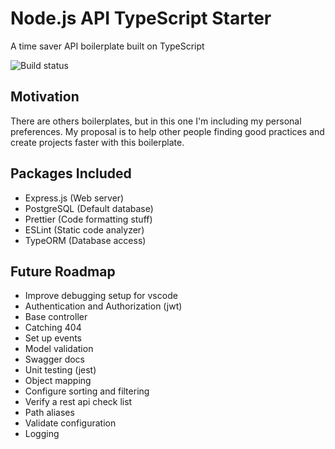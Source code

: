 # Node.js API TypeScript Starter

A time saver API boilerplate built on TypeScript

![Build status](https://travis-ci.com/escalonc/nodejs-api-typescript-starter.svg?branch=master)

## Motivation

There are others boilerplates, but in this one I'm including my personal preferences. My proposal is to help other people finding good practices and create projects faster with this boilerplate.

## Packages Included

- Express.js (Web server)
- PostgreSQL (Default database)
- Prettier (Code formatting stuff)
- ESLint (Static code analyzer)
- TypeORM (Database access)

## Future Roadmap

- Improve debugging setup for vscode
- Authentication and Authorization (jwt)
- Base controller
- Catching 404
- Set up events
- Model validation
- Swagger docs
- Unit testing (jest)
- Object mapping
- Configure sorting and filtering
- Verify a rest api check list
- Path aliases
- Validate configuration
- Logging
